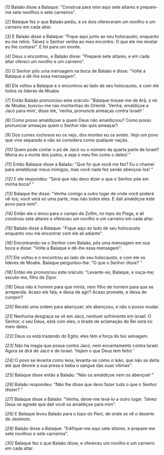 *[1]* Balaão disse a Balaque: "Construa para mim aqui sete altares e prepare-me sete novilhos e sete carneiros".

*[2]* Balaque fez o que Balaão pediu, e os dois ofereceram um novilho e um carneiro em cada altar.

*[3]* E Balaão disse a Balaque: "Fique aqui junto ao seu holocausto, enquanto eu me retiro. Talvez o Senhor venha ao meu encontro. O que ele me revelar eu lhe contarei". E foi para um monte.

*[4]* Deus o encontrou, e Balaão disse: "Preparei sete altares, e em cada altar ofereci um novilho e um carneiro".

*[5]* O Senhor pôs uma mensagem na boca de Balaão e disse: "Volte a Balaque e dê-lhe essa mensagem".

*[6]* Ele voltou a Balaque e o encontrou ao lado de seu holocausto, e com ele todos os líderes de Moabe.

*[7]* Então Balaão pronunciou este oráculo: "Balaque trouxe-me de Arã, o rei de Moabe, buscou-me nas montanhas do Oriente. ‘Venha, amaldiçoe a Jacó para mim’, disse ele, ‘venha, pronuncie ameaças contra Israel! ’

*[8]* Como posso amaldiçoar a quem Deus não amaldiçoou? Como posso pronunciar ameaças quem o Senhor não quis ameaçar?

*[9]* Dos cumes rochosos eu os vejo, dos montes eu os avisto. Vejo um povo que vive separado e não se considera como qualquer nação.

*[10]* Quem pode contar o pó de Jacó ou o número da quarta parte de Israel? Morra eu a morte dos justos, e seja o meu fim como o deles! "

*[11]* Então Balaque disse a Balaão: "Que foi que você me fez? Eu o chamei para amaldiçoar meus inimigos, mas você nada fez senão abençoá-los! "

*[12]* E ele respondeu: "Será que não devo dizer o que o Senhor põe em minha boca? "

*[13]* Balaque lhe disse: "Venha comigo a outro lugar de onde você poderá vê-los; você verá só uma parte, mas não todos eles. E dali amaldiçoe este povo para mim".

*[14]* Então ele o levou para o campo de Zofim, no topo do Pisga, e ali construiu sete altares e ofereceu um novilho e um carneiro em cada altar.

*[15]* Balaão disse a Balaque: "Fique aqui ao lado de seu holocausto enquanto vou me encontrar com ele ali adiante".

*[16]* Encontrando-se o Senhor com Balaão, pôs uma mensagem em sua boca e disse: "Volte a Balaque e dê-lhe essa mensagem".

*[17]* Ele voltou e o encontrou ao lado de seu holocausto, e com ele os líderes de Moabe. Balaque perguntou-lhe: "O que o Senhor disse? "

*[18]* Então ele pronunciou este oráculo: "Levante-se, Balaque, e ouça-me; escute-me, filho de Zipor.

*[19]* Deus não é homem para que minta, nem filho de homem para que se arrependa. Acaso ele fala, e deixa de agir? Acaso promete, e deixa de cumprir?

*[20]* Recebi uma ordem para abençoar; ele abençoou, e não o posso mudar.

*[21]* Nenhuma desgraça se vê em Jacó, nenhum sofrimento em Israel. O Senhor, o seu Deus, está com eles; o brado de aclamação do Rei está no meio deles.

*[22]* Deus os está trazendo do Egito; eles têm a força do boi selvagem.

*[23]* Não há magia que possa contra Jacó, nem encantamento contra Israel. Agora se dirá de Jacó e de Israel: ‘Vejam o que Deus tem feito! ’

*[24]* O povo se levanta como leoa; levanta-se como o leão, que não se deita até que devore a sua presa e beba o sangue das suas vítimas".

*[25]* Balaque disse então a Balaão: "Não os amaldiçoe nem os abençoe! "

*[26]* Balaão respondeu: "Não lhe disse que devo fazer tudo o que o Senhor disser? "

*[27]* Balaque disse a Balaão: "Venha, deixe-me levá-lo a outro lugar. Talvez Deus se agrade que dali você os amaldiçoe para mim".

*[28]* E Balaque levou Balaão para o topo do Peor, de onde se vê o deserto de Jesimom.

*[29]* Balaão disse a Balaque: "Edifique-me aqui sete altares, e prepare-me sete novilhos e sete carneiros".

*[30]* Balaque fez o que Balaão disse, e ofereceu um novilho e um carneiro em cada altar.

